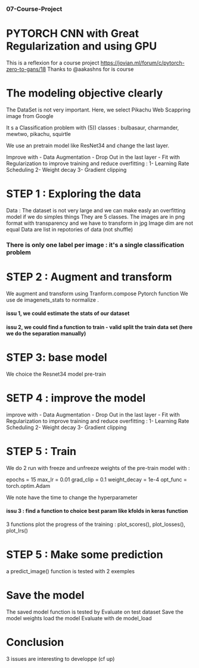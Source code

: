 ### 07-Course-Project

# PYTORCH CNN with Great Regularization and using GPU

This is a reflexion for a course project 
https://jovian.ml/forum/c/pytorch-zero-to-gans/18
Thanks to @aakashns for is course

# The modeling objective clearly

The DataSet is not very important. 
Here, we select Pikachu Web Scappring image from Google 

It s a Classification problem with (5)) classes : bulbasaur, charmander, mewtwo, pikachu, squirtle

We use an pretrain model like ResNet34 and change the last layer.

Improve with 
        - Data Augmentation
        - Drop Out in the last layer
        - Fit with Regularization to improve training and reduce overfitting : 
                1- Learning Rate Scheduling
                2- Weight decay
                3- Gradient clipping



# STEP 1 : Exploring the data
Data : 
The dataset is not very large and we can make easly an overfitting model if we do simples things
They are 5 classes.
The images are in png format with transparency and we have to transform in jpg
Image dim are not equal
Data are list in repotories of data (not shuffle)

### There is only one label per image : it's a single classification problem

# STEP 2 : Augment and transform
We augment and transform using Tranform.compose Pytorch function 
We use de imagenets_stats to normalize . 
#### issu 1, we could estimate the stats of our dataset 
#### issu 2, we could find a function to train - valid split the train data set (here we do the separation manually)


# STEP 3: base model
We choice the Resnet34 model pre-train


# SETP 4 : improve the model
improve with 
        - Data Augmentation
        - Drop Out in the last layer
        - Fit with Regularization to improve training and reduce overfitting : 
                1- Learning Rate Scheduling
                2- Weight decay
                3- Gradient clipping

# STEP 5 : Train

We do 2 run with freeze and unfreeze weights of the pre-train model with :

epochs = 15
max_lr = 0.01
grad_clip = 0.1
weight_decay = 1e-4
opt_func = torch.optim.Adam

We note have the time to change the hyperparameter
#### issu 3 : find a function to choice best param like kfolds in keras function
3 functions plot the progress of the training : plot_scores(), plot_losses(), plot_lrs()

# STEP 5 : Make some prediction
a predict_image() function is tested with 2 exemples 

# Save the model
The saved model function is tested by 
Evaluate on test dataset
Save the model weights
load the model
Evaluate with de model_load

# Conclusion
3 issues are interesting to developpe (cf up)
